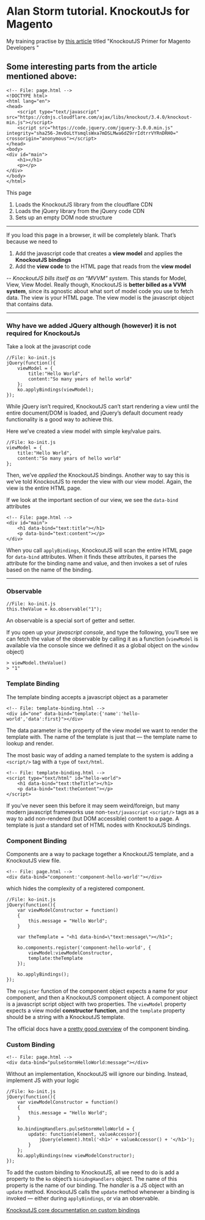 # Alan Storm tutorial. KnockoutJs for Magento
My training practise by [this article](https://alanstorm.com/knockoutjs_primer_for_magento_developers/)
titled "KnockoutJS Primer for Magento Developers
"

## Some interesting parts from the article mentioned above:

```
<!-- File: page.html -->  
<!DOCTYPE html>
<html lang="en">
<head>
    <script type="text/javascript" src="https://cdnjs.cloudflare.com/ajax/libs/knockout/3.4.0/knockout-min.js"></script>
    <script src="https://code.jquery.com/jquery-3.0.0.min.js" integrity="sha256-JmvOoLtYsmqlsWxa7mDSLMwa6dZ9rrIdtrrVYRnDRH0=" crossorigin="anonymous"></script>    
</head>
<body>
<div id="main">
    <h1></h1>
    <p></p>
</div>
</body>
</html>
```

This page
1.  Loads the KnockoutJS library from the cloudflare CDN
2.  Loads the jQuery library from the jQuery code CDN
3.  Sets up an empty DOM node structure

---
If you load this page in a browser, it will be completely blank. That’s because we need to
1.  Add the javascript code that creates a **view model** and applies the **KnockoutJS bindings**
2.  Add the **view code** to the HTML page that reads from the **view model**

--
*KnockoutJS bills itself as an “MVVM” system*. This stands for Model, View, View Model. Really though, KnockoutJS is **better billed as a VVM system**, since its agnostic about what sort of model code you use to fetch data.
The view is your HTML page. The view model is the javascript object that contains data.

---
### Why have we added JQuery although (however) it is not required for KnockoutJs
Take a look at the javascript code
```
//File: ko-init.js
jQuery(function(){
    viewModel = {
        title:"Hello World",
        content:"So many years of hello world"
    }; 
    ko.applyBindings(viewModel);
});
```
While jQuery isn’t required, KnockoutJS can’t start rendering a view until the entire document/DOM is loaded, and jQuery’s default document ready functionality is a good way to achieve this.

Here we’ve created a view model with simple key/value pairs.

```
//File: ko-init.js
viewModel = {
    title:"Hello World",
    content:"So many years of hello world"
}; 
```

Then, we’ve _applied_ the KnockoutJS bindings. Another way to say this is we’ve told KnockoutJS to render the view with our view model. Again, the view is the entire HTML page.

If we look at the important section of our view, we see the `data-bind` attributes

```
<!-- File: page.html -->  
<div id="main">
    <h1 data-bind="text:title"></h1>
    <p data-bind="text:content"></p>
</div>
```

When you call `applyBindings`, KnockoutJS will scan the entire HTML page for `data-bind` attributes. When it finds these attributes, it parses the attribute for the binding name and value, and then invokes a set of rules based on the name of the binding.

---
### Observable
```
//File: ko-init.js
this.theValue = ko.observable("1");
```
An observable is a special sort of getter and setter.


If you open up your *javascript console*, and type the following, you’ll see we can fetch the value of the observable by calling it as a function (`viewModel` is available via the console since we defined it as a global object on the `window` object)

```
> viewModel.theValue()    
> "1"
```

### Template Binding
The template binding accepts a javascript object as a parameter

```
<!-- File: template-binding.html --> 
<div id="one" data-bind="template:{'name':'hello-world','data':first}"></div>
```

The data parameter is the property of the view model we want to render the template with. The name of the template is just that — the template name to lookup and render.

The most basic way of adding a named template to the system is adding a `<script/>` tag with a `type` of `text/html`.

```
<!-- File: template-binding.html --> 
<script type="text/html" id="hello-world">
    <h1 data-bind="text:theTitle"></h1>
    <p data-bind="text:theContent"></p>
</script>   
```

If you’ve never seen this before it may seem weird/foreign, but many modern javascript frameworks use non-`text/javascript` `<script/>` tags as a way to add non-rendered (but DOM accessible) content to a page. A template is just a standard set of HTML nodes with KnockoutJS bindings.

### Component Binding
Components are a way to package together a KnockoutJS template, and a KnockoutJS view file.

```
<!-- File: page.html -->      
<div data-bind="component:'component-hello-world'"></div>
```

which hides the complexity of a registered component.

```
//File: ko-init.js
jQuery(function(){    
    var viewModelConstructor = function()
    {   
        this.message = "Hello World";
    }  

    var theTemplate = "<h1 data-bind=\"text:message\"></h1>";    

    ko.components.register('component-hello-world', {
        viewModel:viewModelConstructor,
        template:theTemplate
    });    

    ko.applyBindings();        
});
```

The `register` function of the component object expects a name for your component, and then a KnockoutJS component object. A component object is a javascript script object with two properties. The `viewModel` property expects a view model **constructor function**, and the `template` property should be a string with a KnockoutJS template.

The official docs have a [pretty good overview](http://knockoutjs.com/documentation/component-overview.html) of the component binding.

### Custom Binding

```
<!-- File: page.html -->  
<div data-bind="pulseStormHelloWorld:message"></div>
```

Without an implementation, KnockoutJS will ignore our binding. Instead, implement JS with your logic

```
//File: ko-init.js
jQuery(function(){    
    var viewModelConstructor = function()
    {   
        this.message = "Hello World";
    }  

    ko.bindingHandlers.pulseStormHelloWorld = {
        update: function(element, valueAccessor){
            jQuery(element).html('<h1>' + valueAccessor() + '</h1>');
        }
    };    
    ko.applyBindings(new viewModelConstructor);        
});
```

To add the custom binding to KnockoutJS, all we need to do is add a property to the `ko` object’s `binidngHandlers` object. The name of this property is the name of our binding. The _handler_ is a JS object with an `update` method. KnockoutJS calls the `update` method whenever a binding is invoked — either during `applyBindings`, or via an observable.

[KnockoutJS core documentation on custom bindings](http://learn.knockoutjs.com/#/?tutorial=custombindings)
